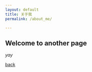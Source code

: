 ```yaml
---
layout: default
title: 关于我
permalink: /about_me/

---
```


## Welcome to another page

_yay_

[back](./)
